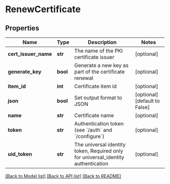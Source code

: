 # RenewCertificate

## Properties
Name | Type | Description | Notes
------------ | ------------- | ------------- | -------------
**cert_issuer_name** | **str** | The name of the PKI certificate issuer | [optional] 
**generate_key** | **bool** | Generate a new key as part of the certificate renewal | [optional] 
**item_id** | **int** | Certificate item id | [optional] 
**json** | **bool** | Set output format to JSON | [optional] [default to False]
**name** | **str** | Certificate name | [optional] 
**token** | **str** | Authentication token (see &#x60;/auth&#x60; and &#x60;/configure&#x60;) | [optional] 
**uid_token** | **str** | The universal identity token, Required only for universal_identity authentication | [optional] 

[[Back to Model list]](../README.md#documentation-for-models) [[Back to API list]](../README.md#documentation-for-api-endpoints) [[Back to README]](../README.md)


